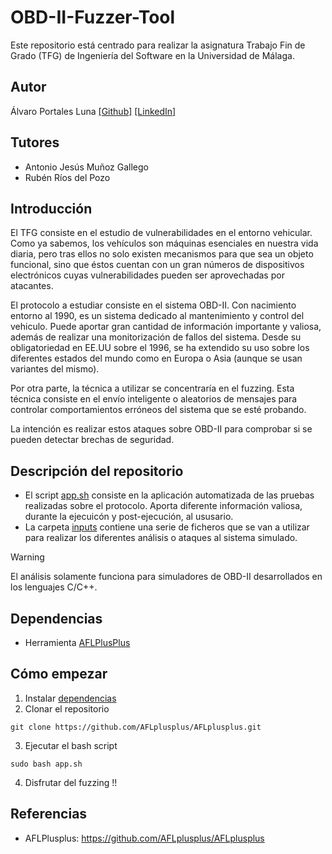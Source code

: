# OBD-II-Fuzzer-Tool  
Este repositorio está centrado para realizar la asignatura Trabajo Fin de Grado (TFG) de Ingeniería del Software en la Universidad de Málaga. 

## Autor  
Álvaro Portales Luna [[Github]](https://github.com/4lvaro22) [[LinkedIn]](https://www.linkedin.com/in/alvaro-portales-luna/)

## Tutores  
- Antonio Jesús Muñoz Gallego
- Rubén Ríos del Pozo

## Introducción  
El TFG consiste en el estudio de vulnerabilidades en el entorno vehicular. Como ya sabemos, los vehículos son máquinas esenciales en nuestra vida diaria, pero tras ellos no solo existen mecanismos para que sea un objeto funcional, sino que éstos cuentan con un gran números de dispositivos electrónicos cuyas vulnerabilidades pueden ser aprovechadas por atacantes.  
  
El protocolo a estudiar consiste en el sistema OBD-II. Con nacimiento entorno al 1990, es un sistema dedicado al mantenimiento y control del vehiculo. Puede aportar gran cantidad de información importante y valiosa, además de realizar una monitorización de fallos del sistema. Desde su obligatoriedad en EE.UU sobre el 1996, se ha extendido su uso sobre los diferentes estados del mundo como en Europa o Asia (aunque se usan variantes del mismo).  

Por otra parte, la técnica a utilizar se concentraría en el fuzzing. Esta técnica consiste en el envío inteligente o aleatorios de mensajes para controlar comportamientos erróneos del sistema que se esté probando.

La intención es realizar estos ataques sobre OBD-II para comprobar si se pueden detectar brechas de seguridad.

## Descripción del repositorio  
- El script [app.sh](/app.sh) consiste en la aplicación automatizada de las pruebas realizadas sobre el protocolo. Aporta diferente información valiosa, durante la ejecuicón y post-ejecución, al ususario.
- La carpeta [inputs](/inputs) contiene una serie de ficheros que se van a utilizar para realizar los diferentes análisis o ataques al sistema simulado.

> [!WARNING]
> El análisis solamente funciona para simuladores de OBD-II desarrollados en los lenguajes C/C++.

## Dependencias
- Herramienta [AFLPlusPlus](https://github.com/AFLplusplus/AFLplusplus/tree/stable)

## Cómo empezar  

1. Instalar [dependencias](https://github.com/4lvaro22/OBD-II-Fuzzer-Tool?tab=readme-ov-file#dependencias)
2. Clonar el repositorio
```
git clone https://github.com/AFLplusplus/AFLplusplus.git
```
3. Ejecutar el bash script
```
sudo bash app.sh
```
4. Disfrutar del fuzzing !!

## Referencias  
- AFLPlusplus: https://github.com/AFLplusplus/AFLplusplus
